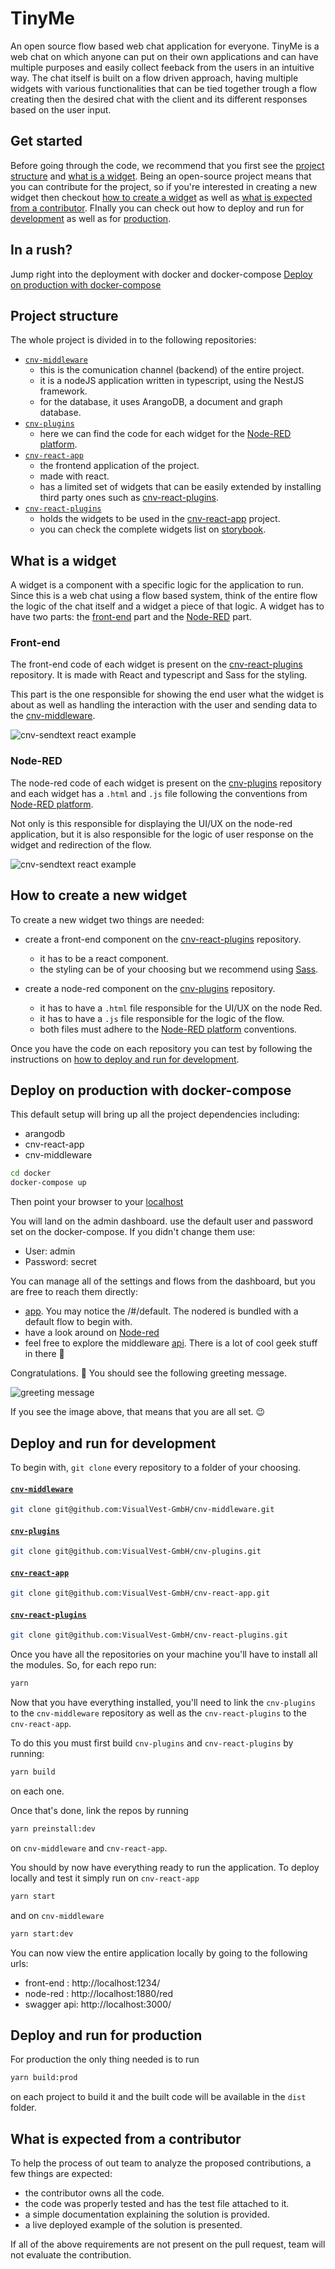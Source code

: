 # TinyMe

An open source flow based web chat application for everyone. TinyMe is a web chat on which anyone can put on their own applications and can have multiple purposes and easily collect feeback from the users in an intuitive way. The chat itself is built on a flow driven approach, having multiple widgets with various functionalities that can be tied together trough a flow creating then the desired chat with the client and its different responses based on the user input.

<a name="get-started"></a>

## Get started

Before going through the code, we recommend that you first see the [project structure](#project-structure) and [what is a widget](#what-is-widget). Being an open-source project means that you can contribute for the project, so if you're interested in creating a new widget then checkout [how to create a widget](#create-new-widget) as well as [what is expected from a contributor](#expected-contrib). FInally you can check out how to deploy and run for [development](#deploy-dev) as well as for [production](#deploy-dev).

<a name="project-structure"></a>

## In a rush? 

Jump right into the deployment with docker and docker-compose [Deploy on production with docker-compose](#deploy-on-production-with-docker-compose)

## Project structure

The whole project is divided in to the following repositories:

-   [`cnv-middleware`](https://github.com/VisualVest-GmbH/cnv-middleware)
    -   this is the comunication channel (backend) of the entire project.
    -   it is a nodeJS application written in typescript, using the NestJS framework.
    -   for the database, it uses ArangoDB, a document and graph database.
-   [`cnv-plugins`](https://github.com/VisualVest-GmbH/cnv-plugins)
    -   here we can find the code for each widget for the [Node-RED platform](https://nodered.org/).
-   [`cnv-react-app`](https://github.com/VisualVest-GmbH/cnv-react-app)
    -   the frontend application of the project.
    -   made with react.
    -   has a limited set of widgets that can be easily extended by installing third party ones such as [cnv-react-plugins](https://github.com/VisualVest-GmbH/cnv-react-plugins).
-   [`cnv-react-plugins`](https://github.com/VisualVest-GmbH/cnv-react-plugins)
    -   holds the widgets to be used in the [cnv-react-app](https://github.com/VisualVest-GmbH/cnv-react-app) project.
    -   you can check the complete widgets list on [storybook](https://conversation-platform.productdock.com/storybook/?path=/story/example-introduction--page).

<a name="what-is-widget"></a>

## What is a widget

A widget is a component with a specific logic for the application to run. Since this is a web chat using a flow based system, think of the entire flow the logic of the chat itself and a widget a piece of that logic. A widget has to have two parts: the [front-end](#what-is-widget-front-end) part and the [Node-RED](#what-is-widget-node-red) part.

<a name="what-is-widget-front-end"></a>

### Front-end

The front-end code of each widget is present on the [cnv-react-plugins](https://github.com/VisualVest-GmbH/cnv-react-plugins) repository. It is made with React and typescript and Sass for the styling.

This part is the one responsible for showing the end user what the widget is about as well as handling the interaction with the user and sending data to the [cnv-middleware](#project-structure).

![cnv-sendtext react example](assets/images/cnv-sendtext-react-plugin-example.png)

<a name="what-is-widget-node-red"></a>

### Node-RED

The node-red code of each widget is present on the [cnv-plugins](https://github.com/VisualVest-GmbH/cnv-plugins) repository and each widget has a `.html` and `.js` file following the conventions from [Node-RED platform](https://nodered.org/).

Not only is this responsible for displaying the UI/UX on the node-red application, but it is also responsible for the logic of user response on the widget and redirection of the flow.

![cnv-sendtext react example](assets/images/cnv-sendtext-plugin-example.png)

<a name="create-new-widget"></a>

## How to create a new widget

To create a new widget two things are needed:

-   create a front-end component on the [cnv-react-plugins](https://github.com/VisualVest-GmbH/cnv-react-plugins) repository.

    -   it has to be a react component.
    -   the styling can be of your choosing but we recommend using [Sass](https://sass-lang.com/).

-   create a node-red component on the [cnv-plugins](https://github.com/VisualVest-GmbH/cnv-plugins) repository.
    -   it has to have a `.html` file responsible for the UI/UX on the node Red.
    -   it has to have a `.js` file responsible for the logic of the flow.
    -   both files must adhere to the [Node-RED platform](https://nodered.org/) conventions.

Once you have the code on each repository you can test by following the instructions on [how to deploy and run for development](#deploy-dev).

<a name="deploy-dev"></a>

## Deploy on production with docker-compose

This default setup will bring up all the project dependencies including:
- arangodb
- cnv-react-app
- cnv-middleware

```bash
cd docker
docker-compose up
```

Then point your browser to your [localhost](http://localhost)

You will land on the admin dashboard. use the default user and password set on the docker-compose. If you didn't change them use:
- User: admin
- Password: secret

You can manage all of the settings and flows from the dashboard, but you are free to reach them directly:
- [app](http://localhost/app/#/default). You may notice the /#/default. The nodered is bundled with a default flow to begin with.
- have a look around on [Node-red](http://localhost/red/)
- feel free to explore the middleware [api](http://localhost/api/). There is a lot of cool geek stuff in there 👀

Congratulations. 🎉 You should see the following greeting message.

![greeting message](assets/images/default_flow.png)

If you see the image above, that means that you are all set. 😉
## Deploy and run for development

To begin with, `git clone` every repository to a folder of your choosing.

#### [`cnv-middleware`](https://github.com/VisualVest-GmbH/cnv-middleware)

```bash
git clone git@github.com:VisualVest-GmbH/cnv-middleware.git
```

#### [`cnv-plugins`](https://github.com/VisualVest-GmbH/cnv-plugins)

```bash
git clone git@github.com:VisualVest-GmbH/cnv-plugins.git
```

#### [`cnv-react-app`](https://github.com/VisualVest-GmbH/cnv-react-app)

```bash
git clone git@github.com:VisualVest-GmbH/cnv-react-app.git
```

#### [`cnv-react-plugins`](https://github.com/VisualVest-GmbH/cnv-react-plugins)

```bash
git clone git@github.com:VisualVest-GmbH/cnv-react-plugins.git
```

Once you have all the repositories on your machine you'll have to install all the modules. So, for each repo run:

```bash
yarn
```

Now that you have everything installed, you'll need to link the `cnv-plugins` to the `cnv-middleware` repository as well as the `cnv-react-plugins` to the `cnv-react-app`.

To do this you must first build `cnv-plugins` and `cnv-react-plugins` by running:

```bash
yarn build
```

on each one.

Once that's done, link the repos by running

```bash
yarn preinstall:dev
```

on `cnv-middleware` and `cnv-react-app`.

You should by now have everything ready to run the application. To deploy locally and test it simply run on `cnv-react-app`

```bash
yarn start
```

and on `cnv-middleware`

```bash
yarn start:dev
```

You can now view the entire application locally by going to the following urls:

-   front-end : http://localhost:1234/
-   node-red : http://localhost:1880/red
-   swagger api: http://localhost:3000/

<a name="deploy-prod"></a>

## Deploy and run for production

For production the only thing needed is to run

```bash
yarn build:prod
```

on each project to build it and the built code will be available in the `dist` folder.

<a name="expected-contrib"></a>

## What is expected from a contributor

To help the process of out team to analyze the proposed contributions, a few things are expected:

-   the contributor owns all the code.
-   the code was properly tested and has the test file attached to it.
-   a simple documentation explaining the solution is provided.
-   a live deployed example of the solution is presented.

If all of the above requirements are not present on the pull request, team will not evaluate the contribution.
